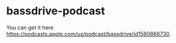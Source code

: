 # bassdrive-podcast

You can get it here https://podcasts.apple.com/us/podcast/bassdrive/id1580866730
